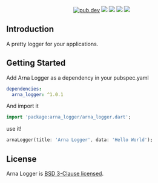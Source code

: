 <p align="center">
  <a href="https://pub.dartlang.org/packages/arna_logger"><img src="https://img.shields.io/pub/v/arna_logger.svg" alt="pub.dev"></a>
  <a href="https://github.com/MahanRahmati/"><img src="https://img.shields.io/badge/Maintainer-MahanRahmati-informational"></a>
  <a href="https://github.com/MahanRahmati/arna_logger/actions/workflows/pana_analysis.yml"><img src="https://github.com/MahanRahmati/arna_logger/actions/workflows/pana_analysis.yml/badge.svg"></a>
  <a href="https://github.com/MahanRahmati/arna_logger/actions/workflows/flutter_analysis.yml"><img src="https://github.com/MahanRahmati/arna_logger/actions/workflows/flutter_analysis.yml/badge.svg"></a>
  <img src="https://img.shields.io/github/license/MahanRahmati/arna_logger">
</p>

## Introduction

A pretty logger for your applications.

## Getting Started

Add Arna Logger as a dependency in your pubspec.yaml

```yaml
dependencies:
  arna_logger: ^1.0.1
```

And import it

```dart
import 'package:arna_logger/arna_logger.dart';
```

use it!

```dart
arnaLogger(title: 'Arna Logger', data: 'Hello World');
```

## License

Arna Logger is [BSD 3-Clause licensed](./LICENSE).
